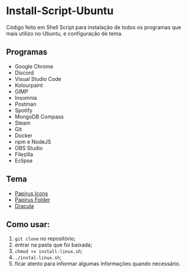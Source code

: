 # Install-Script-Ubuntu
Código feito em Shell Script para instalação de todos os programas que mais utilizo no Ubuntu, e configuração de tema.

## Programas
 - Google Chrome
 - Discord
 - Visual Studio Code
 - Kolourpaint
 - GIMP
 - Insomnia
 - Postman
 - Spotify
 - MongoDB Compass
 - Steam
 - Git
 - Docker
 - npm e NodeJS
 - OBS Studio
 - Filezilla
 - Eclipse

## Tema
 - [Papirus Icons](https://github.com/PapirusDevelopmentTeam/papirus-icon-theme)
 - [Papirus Folder](https://github.com/PapirusDevelopmentTeam/papirus-folders)
 - [Dracula](https://draculatheme.com/gtk)

## Como usar:
 1. `git clone` no repositório;
 2. entrar na pasta que foi baixada;
 3. `chmod +x install-linux.sh`;
 4. `./instal-linux.sh`;
 5. ficar atento para informar algumas informações quando necessário.
 
